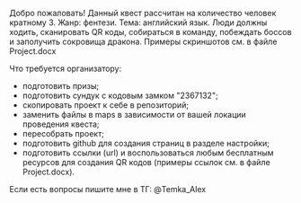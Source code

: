 Добро пожаловать! 
Данный квест рассчитан на количество человек кратному 3. 
Жанр: фентези. 
Тема: английский язык. 
Люди должны ходить, сканировать QR коды, собираться в команду, побеждать боссов и заполучить сокровища дракона. 
Примеры скриншотов см. в файле Project.docx

Что требуется организатору:
- подготовить призы;
- подготовить сундук с кодовым замком "2367132";
- скопировать проект к себе в репозиторий;
- заменить файлы в maps в зависимости от вашей локации проведения квеста;
- пересобрать проект;
- подготовить github для создания страниц в разделе настройки;
- подготовить ссылки (url) и воспользоваться любым бесплатным ресурсов для создания QR кодов (примеры ссылок см. в файле Project.docx). 

Если есть вопросы пишите мне в ТГ: @Temka_Alex
